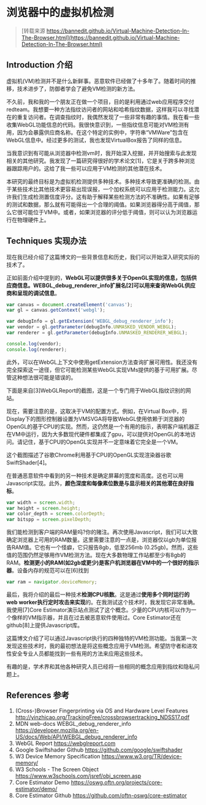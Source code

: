 # 浏览器中的虚拟机检测
> [转载来源 https://bannedit.github.io/Virtual-Machine-Detection-In-The-Browser.html](https://bannedit.github.io/Virtual-Machine-Detection-In-The-Browser.html)

## Introduction 介绍

虚拟机(VM)检测并不是什么新鲜事。恶意软件已经做了十多年了。随着时间的推移，技术进步了，防御者学会了避免VM检测的新方法。

不久前，我和我的一个朋友正在做一个项目，目的是利用通过web应用程序交付redteam。我想要一种方法指纹访问者的网站和哈希指纹数据，这样我可以寻找潜在的重复访问者。在调查指纹时，我偶然发现了一些非常有趣的事情。我在看一些收集WebGL功能信息的代码。我很快意识到，一些指纹信息可能对VM检测有用，因为会暴露供应商名称。在这个特定的实例中，字符串“VMWare”包含在WebGL信息中。经过更多的测试，我也发现VirtualBox报告了同样的信息。

当我意识到有可能从浏览器中检测vm时，我开始深入挖掘，并开始搜索与此发现相关的其他研究。我发现了一篇研究得很好的学术论文[1]，它是关于跨多种浏览器跟踪用户的。这给了我一些可以应用于VM检测的其他潜在技术。

本研究的最终目标是为虚拟机检测提供多种技术。多种技术导致更准确的检测。由于某些技术比其他技术更容易出现误报，一个加权系统可以应用于检测能力。这允许我们生成检测置信度评分。这有助于解释某些检测方法的不准确性。如果有足够的测试和数据，那么就有可能得出一个合理的阈值。如果浏览器得分高于阈值，那么它很可能位于VM中。或者，如果浏览器的评分低于阈值，则可以认为浏览器运行在物理硬件上。

## Techniques 实现办法

现在我已经介绍了这篇博文的一些背景信息和历史，我们可以开始深入研究实际的技术了。

正如前面介绍中提到的，**WebGL可以提供很多关于OpenGL实现的信息，包括供应商信息。WEBGL_debug_renderer_info扩展名[2]可以用来查询WebGL供应商和呈现的调试信息**。

``` javascript
var canvas = document.createElement('canvas');
var gl = canvas.getContext('webgl');

var debugInfo = gl.getExtension('WEBGL_debug_renderer_info');
var vendor = gl.getParameter(debugInfo.UNMASKED_VENDOR_WEBGL);
var renderer = gl.getParameter(debugInfo.UNMASKED_RENDERER_WEBGL);

console.log(vendor);
console.log(renderer);
```

此外，可以在WebGL上下文中使用getExtension方法查询扩展可用性。我还没有完全探索这一途径，但它可能检测某些WebGL实现VMs提供的基于可用扩展。尽管这种想法很可能是错误的。

下面是来自[3]WebGLReport的截图，这是一个专门用于WebGL指纹识别的网站。

现在，需要注意的是，这取决于VM的配置方式。例如，在Virtual Box中，将Display下的图形控制器设置为VMSVGA将导致WebGL使用依赖于浏览器的OpenGL的基于CPU的实现。然而，这仍然是一个有用的指示，表明客户端机器正在VM中运行，因为大多数现代硬件都集成了gpu，可以提供对OpenGL的本地访问。请记住，基于CPU的OpenGL实现并不一定意味着它完全是一个VM。

这个截图描述了谷歌Chrome利用基于CPU的OpenGL实现渲染器谷歌SwiftShader[4]。

在普通恶意软件中看到的另一种技术是确定屏幕的宽度和高度。这也可以用Javascript实现。此外，**颜色深度和每像素位数是与显示相关的其他潜在良好指标**。

``` javascript
var width = screen.width;
var height = screen.height;
var color_depth = screen.colorDepth;
var bitspp = screen.pixelDepth;
```

我们能检测到客户端的RAM量吗?你的赌注。再次使用Javascript，我们可以大致确定浏览器上可用的RAM数量。这里需要注意的一点是，浏览器仅以gb为单位报告RAM值。它也有一个怪癖，它只报告8gb，低至256mb (0.25gb)。然而，这些值的范围仍然足够用作VM检测方法。现在大多数物理工作站都至少有8gb的RAM。**检测更小的RAM(如2gb或更少)是客户机浏览器在VM中的一个很好的指示器**。设备内存的规范可以在[6]找到

``` javascript
var ram = navigator.deviceMemory;
```

最后，我将介绍的最后一种技术**检测CPU核数**。这是通过**使用多个同时运行的web worker执行定时攻击来实现**的。在我测试这个技术时，我发现它非常准确。我使用[7]Core Estimator演示站点测试了这个概念。少量的CPU内核可以作为一个像样的VM指示器，并且在过去被恶意软件使用过。Core Estimator还在github[8]上提供Javascript库。


这篇博文介绍了可以通过Javascript执行的四种独特的VM检测功能。当我第一次发现这些技术时，我的最初想法是将这些概念应用于VM检测。希望防守者和进攻性安全专业人员都能找到一些有用的方法来应用这些技术。

有趣的是，学术界和其他各种研究人员已经将一些相同的概念应用到指纹和隐私问题上。

## References 参考

1. (Cross-)Browser Fingerprinting via OS and Hardware Level Features http://yinzhicao.org/TrackingFree/crossbrowsertracking_NDSS17.pdf
2. MDN web-docs WEBGL_debug_renderer_info https://developer.mozilla.org/en-US/docs/Web/API/WEBGL_debug_renderer_info
3. WebGL Report https://webglreport.com
4. Google Swiftshader Github https://github.com/google/swiftshader
5. W3 Device Memory Specification https://www.w3.org/TR/device-memory/
6. W3 Schools - The Screen Object https://www.w3schools.com/jsref/obj_screen.asp
7. Core Estimator Demo https://oswg.oftn.org/projects/core-estimator/demo/
8. Core Estimator Github https://github.com/oftn-oswg/core-estimator